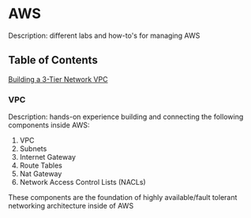 # AWS 
Description: different labs and how-to's for managing AWS

## Table of Contents
[Building a 3-Tier Network VPC](#VPC)

### VPC

Description: hands-on experience building and connecting the following components inside AWS:

1) VPC
2) Subnets
3) Internet Gateway
4) Route Tables
5) Nat Gateway
6) Network Access Control Lists (NACLs)

These components are the foundation of highly available/fault tolerant networking architecture inside of AWS

